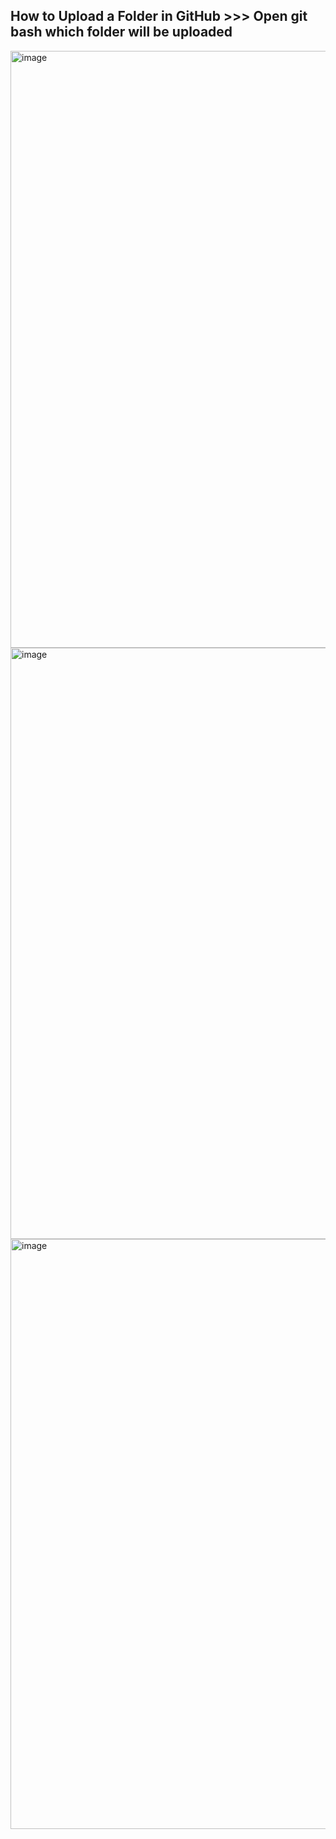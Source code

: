 ## How to Upload a Folder in GitHub >>> Open git bash which folder will be uploaded

<img width="955" alt="image" src="https://github.com/user-attachments/assets/4d95e737-56fb-45d8-bf26-a0637b8df5fd" />

<img width="946" alt="image" src="https://github.com/user-attachments/assets/c5a2da8b-d97b-4c04-bb5c-869f85c05c46" />

<img width="944" alt="image" src="https://github.com/user-attachments/assets/9333ea06-555a-4e80-976f-d5c1cc7aeeb4" />




